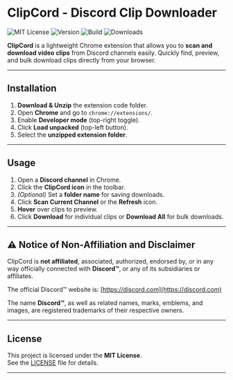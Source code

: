 # ClipCord - Discord Clip Downloader

![MIT License](https://img.shields.io/badge/license-MIT-blue.svg)
![Version](https://img.shields.io/badge/version-1.3.0-blue)
![Build](https://img.shields.io/badge/build-passing-brightgreen)
![Downloads](https://img.shields.io/badge/downloads-100+-yellowgreen)


**ClipCord** is a lightweight Chrome extension that allows you to **scan and download video clips** from Discord channels easily. Quickly find, preview, and bulk download clips directly from your browser.

---

## Installation

1. **Download & Unzip** the extension code folder.
2. Open **Chrome** and go to `chrome://extensions/`.
3. Enable **Developer mode** (top-right toggle).
4. Click **Load unpacked** (top-left button).
5. Select the **unzipped extension folder**.

---

## Usage

1. Open a **Discord channel** in Chrome.
2. Click the **ClipCord icon** in the toolbar.
3. *(Optional)* Set a **folder name** for saving downloads.
4. Click **Scan Current Channel** or the **Refresh** icon.
5. **Hover** over clips to preview.
6. Click **Download** for individual clips or **Download All** for bulk downloads.

---

## ⚠️ Notice of Non-Affiliation and Disclaimer

ClipCord is **not affiliated**, associated, authorized, endorsed by, or in any way officially connected with **Discord™**, or any of its subsidiaries or affiliates.

The official Discord™ website is: [https://discord.com](https://discord.com)

The name **Discord™**, as well as related names, marks, emblems, and images, are registered trademarks of their respective owners.

---

## License

This project is licensed under the **MIT License**.  
See the [LICENSE](LICENSE) file for details.

---
